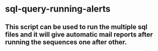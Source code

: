 # sql-query-running-alerts

<h2>This script can be used to run the multiple sql files and it will give automatic mail reports after running the sequences one after other. </h1>
